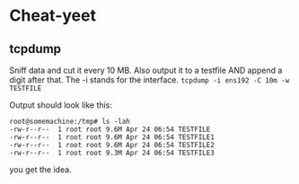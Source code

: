 # Cheat-yeet

## tcpdump

Sniff data and cut it every 10 MB. Also output it to a testfile AND append a digit after that. The -i stands for the interface.
`tcpdump -i ens192 -C 10m -w TESTFILE`

Output should look like this:
```
root@somemachine:/tmp# ls -lah
-rw-r--r--  1 root root 9.6M Apr 24 06:54 TESTFILE
-rw-r--r--  1 root root 9.6M Apr 24 06:54 TESTFILE1
-rw-r--r--  1 root root 9.6M Apr 24 06:54 TESTFILE2
-rw-r--r--  1 root root 9.3M Apr 24 06:54 TESTFILE3
```

you get the idea.

